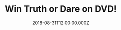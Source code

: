 ---
campaign-uuid: "c-7ffba65d-de5d-42ea-8bbb-38387ef89b99"
type: "Competition"
category: "Entertainment"
date: "2018-08-31T12:00:00.000Z"
end-date: "2018-10-01T23:59:00.000Z"
disable-form: false
is_promoted: false
has_entry_page: true
title: "Win Truth or Dare on DVD!"
competition-description: "<p>Calling all Lucy Hale fans! In order to celebrate the\
  \ release of her brand new movie 'Truth or Dare' on DVD we are giving away a copy\
  \ of this horror movie to one of our members to win!</p>\r\n<p>Does it sound like\
  \ the best plan for your weekend? Click below and get the game started...</p>"
hero-header: "Win Truth or Dare on DVD!"
terms-confirmation: "N/A"
banner-img: "https://assets.expresslyapp.com/asset-89caf400-07e1-48d8-9df4-93cb7572f5ad.jpg"
logo-left-href: "aaa.nme.com"
logo-left-image: "https://assets.expresslyapp.com/asset-7e4b2002-1fcf-4950-8f24-382d654c58f3.jpg"
logo-left-title: "nme aaa"
bg-image-hero: "https://assets.expresslyapp.com/asset-d225a411-624e-4f67-bdee-65af4df61bf1.jpg"
bg-image-first: "https://assets.expresslyapp.com/asset-a1b3357d-fe00-4929-918d-802cf66d6221.jpg"
section1-content: "<p>Lucy Hale (Pretty Little Liars) and Tyler Posey (Teen Wolf)\
  \ lead the cast of Truth or Dare, a supernatural thriller from Blumhouse Productions.\
  \ A harmless game of “Truth or Dare” among friends turns deadly when someone or\
  \ something begins to punish those who tell a lie or refuse the dare.</p>\r\n<p>If\
  \ you can't wait to watch it, enter the form below and you could be having a horror\
  \ movie night with friends!</p>\r\n<p>Good luck!</p>"
entry-title: "Win Truth or Dare on DVD!"
entry-content: "Enter the draw to win Truth or Dare on DVD by completing the form\
  \ below before 23:59 on 1st of October 2018."
has-winner: false
prize-description: "Truth or Dare on DVD"
special-conditions: "Multiple entries are allowed up to one every day."
---
